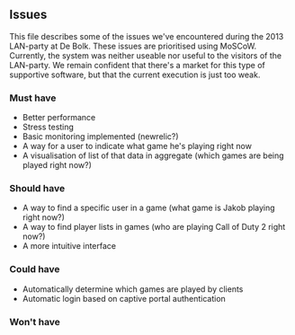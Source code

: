 ## Issues

This file describes some of the issues we've encountered during the 2013 LAN-party at De Bolk. These issues are prioritised using MoSCoW. Currently, the system was neither useable nor useful to the visitors of the LAN-party. We remain confident that there's a market for this type of supportive software, but that the current execution is just too weak.

### Must have
* Better performance
* Stress testing
* Basic monitoring implemented (newrelic?)
* A way for a user to indicate what game he's playing right now
* A visualisation of list of that data in aggregate (which games are being played right now?)

### Should have
* A way to find a specific user in a game (what game is Jakob playing right now?)
* A way to find player lists in games (who are playing Call of Duty 2 right now?)
* A more intuitive interface

### Could have
* Automatically determine which games are played by clients
* Automatic login based on captive portal authentication

### Won't have
